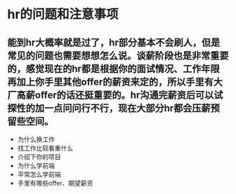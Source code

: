 # hr的问题和注意事项
## 能到hr大概率就是过了，hr部分基本不会刷人，但是常见的问题也需要想想怎么说。谈薪阶段也是非常重要的，感觉现在的hr都是根据你的面试情况、工作年限再加上你手里其他offer的薪资来定的，所以手里有大厂高薪offer的话还挺重要的。hr沟通完薪资后可以试探性的加一点问问行不行，现在大部分hr都会压薪预留些空间。
- 为什么换工作
- 找工作比较看重什么
- 介绍下你的项目
- 为什么学前端
- 平常怎么学前端
- 手里有哪些offer、期望薪资
